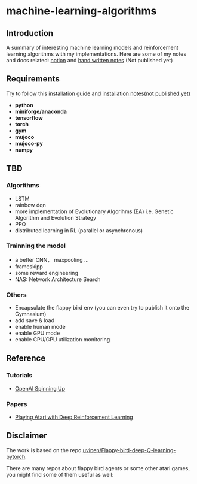 # machine-learning-algorithms
## Introduction

A summary of interesting machine learning models and reinforcement learning algorithms with my implementations. Here are some of my notes and docs related: [notion](https://www.notion.so/summer-thu-sz-13d58b2885294bf9bee02dc5a645c219?pvs=12) and [hand written notes](https://www.notion.so/summer-thu-sz-13d58b2885294bf9bee02dc5a645c219?pvs=12) (Not published yet)
 
## Requirements
Try to follow this [installation guide](https://spinningup.openai.com/en/latest/user/installation.html) and [installation notes(not published yet)](https://www.notion.so/env-bfe60b79233548d7b439fadac94ba9a4)
* **python**
* **miniforge/anaconda**
* **tensorflow**
* **torch**
* **gym**
* **mujoco**
* **mujoco-py**
* **numpy**

## TBD
### Algorithms
* LSTM
* rainbow dqn
* more implementation of Evolutionary Algorihms (EA) i.e. Genetic Algorithm and Evolution Strategy
* PPO
* distributed learning in RL (parallel or asynchronous)
### Trainning the model
* a better CNN， maxpooling ...
* frameskipp
* some reward engineering
* NAS: Network Architecture Search
### Others
* Encapsulate the flappy bird env (you can even try to publish it onto the Gymnasium) 
* add save & load 
* enable human mode
* enable GPU mode
* enable CPU/GPU utilization monitoring

## Reference
### Tutorials
* [OpenAI Spinning Up](https://spinningup.openai.com/en/latest/user/introduction.html)

### Papers
* [Playing Atari with Deep Reinforcement Learning](https://www.cs.toronto.edu/~vmnih/docs/dqn.pdf)

## Disclaimer
The work is based on the repo [uvipen/Flappy-bird-deep-Q-learning-pytorch](https://github.com/uvipen/Flappy-bird-deep-Q-learning-pytorch). 

There are many repos about flappy bird agents or some other atari games, you might find some of them useful as well:
